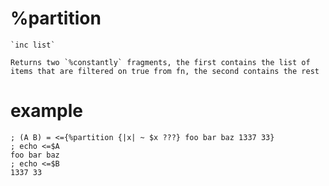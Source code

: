 # %partition <fn> <list>

	`inc list`

	Returns two `%constantly` fragments, the first contains the list of items that are filtered on true from fn, the second contains the rest

# example

```
; (A B) = <={%partition {|x| ~ $x ???} foo bar baz 1337 33}
; echo <=$A
foo bar baz
; echo <=$B
1337 33

```
